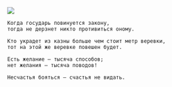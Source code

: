 <!--2020-04-25 14:36:09-->
<img src="/posts/Подборка цитат и афоризмов/im/petr_1.jpg">

    Когда государь повинуется закону, 
    тогда не дерзнет никто противиться оному. 

>

    Кто украдет из казны больше чем стоит метр веревки, 
    тот на этой же веревке повешен будет.

>

    Есть желание — тысяча способов; 
    нет желания — тысяча поводов!

>

    Несчастья бояться — счастья не видать.

>
